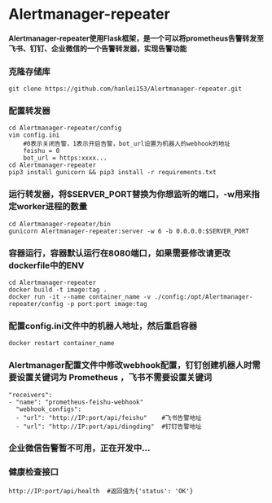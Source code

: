 # Alertmanager-repeater
#### Alertmanager-repeater使用Flask框架，是一个可以将prometheus告警转发至飞书、钉钉、企业微信的一个告警转发器，实现告警功能

### 克隆存储库
    git clone https://github.com/hanlei153/Alertmanager-repeater.git
### 配置转发器
    cd Alertmanager-repeater/config
    vim config.ini
        #0表示关闭告警，1表示开启告警，bot_url设置为机器人的webhook的地址
        feishu = 0
        bot_url = https:xxxx...
    cd Alertmanager-repeater
    pip3 install gunicorn && pip3 install -r requirements.txt
### 运行转发器，将$SERVER_PORT替换为你想监听的端口，-w用来指定worker进程的数量
    cd Alertmanager-repeater/bin
    gunicorn Alertmanager-repeater:server -w 6 -b 0.0.0.0:$SERVER_PORT

### 容器运行，容器默认运行在8080端口，如果需要修改请更改dockerfile中的ENV
    cd Alertmanager-repeater
    docker build -t image:tag .
    docker run -it --name container_name -v ./config:/opt/Alertmanager-repeater/config -p port:port image:tag
### 配置config.ini文件中的机器人地址，然后重启容器
    docker restart container_name
### Alertmanager配置文件中修改webhook配置，钉钉创建机器人时需要设置关键词为 Prometheus ，飞书不需要设置关键词
    "receivers":
    - "name": "prometheus-feishu-webhook"
      "webhook_configs":
      - "url": "http://IP:port/api/feishu"    #飞书告警地址
      - "url": "http://IP:port/api/dingding"  #钉钉告警地址

### 企业微信告警暂不可用，正在开发中...

### 健康检查接口
    http://IP:port/api/health  #返回值为{'status': 'OK'}
